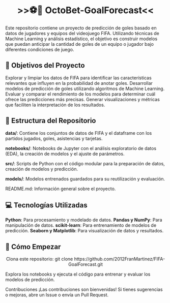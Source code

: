 <h1 align="center">>>⚽️🥅 OctoBet-GoalForecast<< </h1>

Este repositorio contiene un proyecto de predicción de goles basado en datos de jugadores y equipos del videojuego FIFA. Utilizando técnicas de Machine Learning y análisis estadístico, el objetivo es construir modelos que puedan anticipar la cantidad de goles de un equipo o jugador bajo diferentes condiciones de juego.

## 🎯 Objetivos del Proyecto

Explorar y limpiar los datos de FIFA para identificar las características relevantes que influyen en la probabilidad de anotar goles.
Desarrollar modelos de predicción de goles utilizando algoritmos de Machine Learning.
Evaluar y comparar el rendimiento de los modelos para determinar cuál ofrece las predicciones más precisas.
Generar visualizaciones y métricas que faciliten la interpretación de los resultados.

## 🧠 Estructura del Repositorio

**data/**: Contiene los conjuntos de datos de FIFA y el dataframe con los partidos jugados, goles, asistencias y tarjetas.

**notebooks/**: Notebooks de Jupyter con el análisis exploratorio de datos (EDA), la creación de modelos y el ajuste de parámetros.

**src/**: Scripts de Python con el código modular para la preparación de datos, creación de modelos y predicción.

**models/**: Modelos entrenados guardados para su reutilización y evaluación.

README.md: Información general sobre el proyecto.

## 💻 Tecnologías Utilizadas

**Python**: Para procesamiento y modelado de datos.
**Pandas y NumPy**: Para manipulación de datos.
**scikit-learn**: Para entrenamiento de modelos de predicción.
**Seaborn y Matplotlib**: Para visualización de datos y resultados.

## 💾 Cómo Empezar

<p align="center">Clona este repositorio: git clone https://github.com/2012FranMartinez/FIFA-GoalForecast.git</p>
<!-- ## <p align="center">Clona este repositorio: git clone https://github.com/2012FranMartinez/FIFA-GoalForecast.git</p> -->

Explora los notebooks y ejecuta el código para entrenar y evaluar los modelos de predicción.

Contribuciones
¡Las contribuciones son bienvenidas! Si tienes sugerencias o mejoras, abre un Issue o envía un Pull Request.
